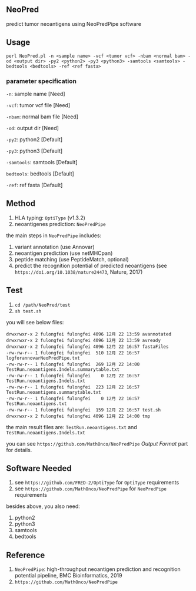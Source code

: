 ## NeoPred
predict tumor neoantigens using NeoPredPipe software

## Usage
`perl NeoPred.pl -n <sample name> -vcf <tumor vcf> -nbam <normal bam> -od <output dir> -py2 <python2> -py3 <python3> -samtools <samtools> -bedtools <bedtools> -ref <ref fasta>`
### parameter specification
`-n`: sample name [Need]

`-vcf`: tumor vcf file [Need]

`-nbam`: normal bam file [Need]

`-od`: output dir [Need]

`-py2`: python2 [Default]

`-py3`: python3 [Default]

`-samtools`: samtools [Default]

`bedtools`: bedtools [Default]

`-ref`: ref fasta [Default]

## Method
1. HLA typing: `OptiType` (v1.3.2)
2. neoantigenes prediction: `NeoPredPipe`

the main steps in `NeoPredPipe` includes:

1. variant annotation (use Annovar)
2. neoantigen prediction (use netMHCpan)
3. peptide matching (use PeptideMatch, optional)
4. predict the recognition potential of predicted neoantigens (see `https://doi.org/10.1038/nature24473`, Nature, 2017)

## Test
1. `cd /path/NeoPred/test`
2. `sh test.sh`

you will see below files:

```
drwxrwxr-x 2 fulongfei fulongfei 4096 12月 22 13:59 avannotated
drwxrwxr-x 2 fulongfei fulongfei 4096 12月 22 13:59 avready
drwxrwxr-x 2 fulongfei fulongfei 4096 12月 22 16:57 fastaFiles
-rw-rw-r-- 1 fulongfei fulongfei  510 12月 22 16:57 logforannovarNeoPredPipe.txt
-rw-rw-r-- 1 fulongfei fulongfei  269 12月 22 14:00 TestRun.neoantigens.Indels.summarytable.txt
-rw-rw-r-- 1 fulongfei fulongfei    0 12月 22 16:57 TestRun.neoantigens.Indels.txt
-rw-rw-r-- 1 fulongfei fulongfei  223 12月 22 16:57 TestRun.neoantigens.summarytable.txt
-rw-rw-r-- 1 fulongfei fulongfei    0 12月 22 16:57 TestRun.neoantigens.txt
-rw-rw-r-- 1 fulongfei fulongfei  159 12月 22 16:57 test.sh
drwxrwxr-x 2 fulongfei fulongfei 4096 12月 22 14:00 tmp
```

the main result files are: `TestRun.neoantigens.txt` and `TestRun.neoantigens.Indels.txt`

you can see `https://github.com/MathOnco/NeoPredPipe` *Output Format* part for details.

## Software Needed
1. see `https://github.com/FRED-2/OptiType` for `OptiType` requirements
2. see `https://github.com/MathOnco/NeoPredPipe` for `NeoPredPipe` requirements

besides above, you also need:

1. python2
2. python3
3. samtools
4. bedtools

## Reference
1. `NeoPredPipe`: high-throughput neoantigen prediction and recognition potential pipeline, BMC Bioinformatics, 2019
2. `https://github.com/MathOnco/NeoPredPipe`



